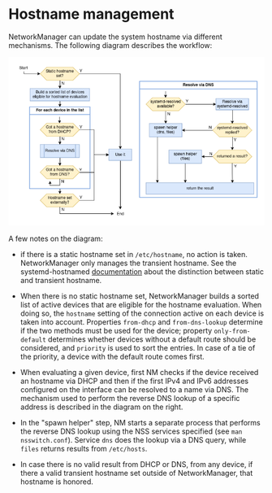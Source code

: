 Hostname management
===================

NetworkManager can update the system hostname via different
mechanisms. The following diagram describes the workflow:

![Hostname management workflow](hostname.png "Hostname management")

A few notes on the diagram:

 - if there is a static hostname set in `/etc/hostname`, no action is
   taken. NetworkManager only manages the transient hostname. See the
   systemd-hostnamed
   [documentation](https://www.freedesktop.org/software/systemd/man/latest/org.freedesktop.hostname1.html#Semantics)
   about the distinction between static and transient hostname.

 - When there is no static hostname set, NetworkManager builds a
   sorted list of active devices that are eligible for the hostname
   evaluation. When doing so, the `hostname` setting of the connection
   active on each device is taken into account. Properties `from-dhcp`
   and `from-dns-lookup` determine if the two methods must be used for
   the device; property `only-from-default` determines whether devices
   without a default route should be considered, and `priority` is
   used to sort the entries. In case of a tie of the priority, a
   device with the default route comes first.

 - When evaluating a given device, first NM checks if the device
   received an hostname via DHCP and then if the first IPv4 and IPv6
   addresses configured on the interface can be resolved to a name via
   DNS. The mechanism used to perform the reverse DNS lookup of a
   specific address is described in the diagram on the right.

 - In the "spawn helper" step, NM starts a separate process that
   performs the reverse DNS lookup using the NSS services specified
   (see `man nsswitch.conf`). Service `dns` does the lookup via a DNS
   query, while `files` returns results from `/etc/hosts`.

 - In case there is no valid result from DHCP or DNS, from any device,
   if there a valid transient hostname set outside of NetworkManager,
   that hostname is honored.
